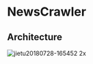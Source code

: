 # NewsCrawler

## Architecture

![jietu20180728-165452 2x](https://user-images.githubusercontent.com/10342877/43360652-a5d11d8a-9287-11e8-99c4-d6164d93acd2.jpg)

